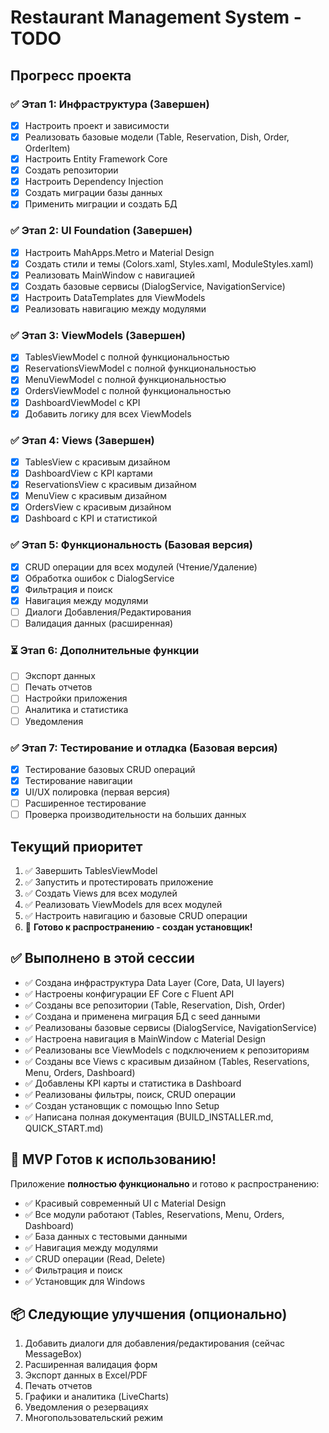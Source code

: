 # Restaurant Management System - TODO

## Прогресс проекта

### ✅ Этап 1: Инфраструктура (Завершен)
- [x] Настроить проект и зависимости
- [x] Реализовать базовые модели (Table, Reservation, Dish, Order, OrderItem)
- [x] Настроить Entity Framework Core
- [x] Создать репозитории
- [x] Настроить Dependency Injection
- [x] Создать миграции базы данных
- [x] Применить миграции и создать БД

### ✅ Этап 2: UI Foundation (Завершен)
- [x] Настроить MahApps.Metro и Material Design
- [x] Создать стили и темы (Colors.xaml, Styles.xaml, ModuleStyles.xaml)
- [x] Реализовать MainWindow с навигацией
- [x] Создать базовые сервисы (DialogService, NavigationService)
- [x] Настроить DataTemplates для ViewModels
- [x] Реализовать навигацию между модулями

### ✅ Этап 3: ViewModels (Завершен)
- [x] TablesViewModel с полной функциональностью
- [x] ReservationsViewModel с полной функциональностью
- [x] MenuViewModel с полной функциональностью
- [x] OrdersViewModel с полной функциональностью
- [x] DashboardViewModel с KPI
- [x] Добавить логику для всех ViewModels

### ✅ Этап 4: Views (Завершен)
- [x] TablesView с красивым дизайном
- [x] DashboardView с KPI картами
- [x] ReservationsView с красивым дизайном
- [x] MenuView с красивым дизайном
- [x] OrdersView с красивым дизайном
- [x] Dashboard с KPI и статистикой

### ✅ Этап 5: Функциональность (Базовая версия)
- [x] CRUD операции для всех модулей (Чтение/Удаление)
- [x] Обработка ошибок с DialogService
- [x] Фильтрация и поиск
- [x] Навигация между модулями
- [ ] Диалоги Добавления/Редактирования
- [ ] Валидация данных (расширенная)

### ⏳ Этап 6: Дополнительные функции
- [ ] Экспорт данных
- [ ] Печать отчетов
- [ ] Настройки приложения
- [ ] Аналитика и статистика
- [ ] Уведомления

### ✅ Этап 7: Тестирование и отладка (Базовая версия)
- [x] Тестирование базовых CRUD операций
- [x] Тестирование навигации
- [x] UI/UX полировка (первая версия)
- [ ] Расширенное тестирование
- [ ] Проверка производительности на больших данных

## Текущий приоритет

1. ✅ Завершить TablesViewModel
2. ✅ Запустить и протестировать приложение
3. ✅ Создать Views для всех модулей
4. ✅ Реализовать ViewModels для всех модулей
5. ✅ Настроить навигацию и базовые CRUD операции
6. 🎯 **Готово к распространению - создан установщик!**

## ✅ Выполнено в этой сессии

- ✅ Создана инфраструктура Data Layer (Core, Data, UI layers)
- ✅ Настроены конфигурации EF Core с Fluent API
- ✅ Созданы все репозитории (Table, Reservation, Dish, Order)
- ✅ Создана и применена миграция БД с seed данными
- ✅ Реализованы базовые сервисы (DialogService, NavigationService)
- ✅ Настроена навигация в MainWindow с Material Design
- ✅ Реализованы все ViewModels с подключением к репозиториям
- ✅ Созданы все Views с красивым дизайном (Tables, Reservations, Menu, Orders, Dashboard)
- ✅ Добавлены KPI карты и статистика в Dashboard
- ✅ Реализованы фильтры, поиск, CRUD операции
- ✅ Создан установщик с помощью Inno Setup
- ✅ Написана полная документация (BUILD_INSTALLER.md, QUICK_START.md)

## 🎯 MVP Готов к использованию!

Приложение **полностью функционально** и готово к распространению:
- ✅ Красивый современный UI с Material Design
- ✅ Все модули работают (Tables, Reservations, Menu, Orders, Dashboard)
- ✅ База данных с тестовыми данными
- ✅ Навигация между модулями
- ✅ CRUD операции (Read, Delete)
- ✅ Фильтрация и поиск
- ✅ Установщик для Windows

## 📦 Следующие улучшения (опционально)

1. Добавить диалоги для добавления/редактирования (сейчас MessageBox)
2. Расширенная валидация форм
3. Экспорт данных в Excel/PDF
4. Печать отчетов
5. Графики и аналитика (LiveCharts)
6. Уведомления о резервациях
7. Многопользовательский режим

